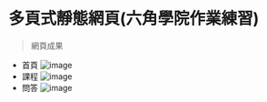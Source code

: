 # 多頁式靜態網頁(六角學院作業練習)
> 網頁成果
* 首頁
![image](https://github.com/alan19951024/html_multiple_pages/assets/59355302/e10dbfbf-e11d-4c15-8365-425059a32a04)
* 課程
![image](https://github.com/alan19951024/html_multiple_pages/assets/59355302/989624bf-7d3c-4ade-8b64-0fe55f9d9e2c)
* 問答
![image](https://github.com/alan19951024/html_multiple_pages/assets/59355302/0bf89f81-ab28-4386-a198-decaf1293968)




